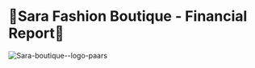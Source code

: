 # 💐Sara Fashion Boutique - Financial Report💐
![Sara-boutique--logo-paars](https://github.com/user-attachments/assets/8ecdec3e-c99d-433e-8ae8-88d92878d47b)
